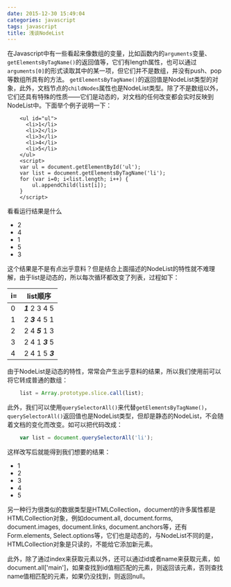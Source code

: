 ```yaml
---
date: 2015-12-30 15:49:04
categories: javascript
tags: javascript
title: 浅谈NodeList
---
```

在Javascript中有一些看起来像数组的变量，比如函数内的`arguments`变量、`getElementsByTagName()`的返回值等，它们有length属性，也可以通过`arguments[0]`的形式读取其中的某一项，但它们并不是数组，并没有push、pop等数组所具有的方法。<!--more-->
`getElementsByTagName()`的返回值是NodeList类型的对象，此外，文档节点的`childNodes`属性也是NodeList类型。除了不是数组以外，它们还具有特殊的性质——它们是动态的，对文档的任何改变都会实时反映到NodeList中。下面举个例子说明一下：

```
    <ul id="ul">
      <li>1</li>
      <li>2</li>
      <li>3</li>
      <li>4</li>
      <li>5</li>
    </ul>
    <script>
    var ul = document.getElementById('ul');
    var list = document.getElementsByTagName('li');
    for (var i=0; i<list.length; i++) {
        ul.appendChild(list[i]);
    }
    </script>
```

看看运行结果是什么

- 2
- 4
- 1
- 5
- 3

这个结果是不是有点出乎意料？但是结合上面描述的NodeList的特性就不难理解，由于list是动态的，所以每次循环都改变了列表，过程如下：

i=  | list顺序    
----| ----
0   | ***1*** 2 3 4 5
1   | 2 ***3*** 4 5 1
2   | 2 4 ***5*** 1 3
3   | 2 4 1 ***3*** 5
4   | 2 4 1 5 ***3***

由于NodeList是动态的特性，常常会产生出乎意料的结果，所以我们使用前可以将它转成普通的数组：

``` Javascript
    list = Array.prototype.slice.call(list);
```

此外，我们可以使用`querySelectorAll()`来代替`getElementsByTagName()`，`querySelectorAll()`返回值也是NodeList类型，但却是静态的NodeList，不会随着文档的变化而改变。如可以把代码改成：

``` Javascript
    var list = document.querySelectorAll('li');
```

这样改写后就能得到我们想要的结果：

- 1
- 2
- 3
- 4
- 5

另一种行为很类似的数据类型是HTMLCollection，document的许多属性都是HTMLCollection对象，例如document.all, document.forms, document.images, document.links, document.anchors等，还有Form.elements, Select.options等，它们也是动态的，与NodeList不同的是，HTMLCollection对象是只读的，不能给它添加新元素。

此外，除了通过index来获取元素以外，还可以通过id或者name来获取元素，如document.all['main']，如果查找到id值相匹配的元素，则返回该元素，否则查找name值相匹配的元素，如果仍没找到，则返回null。
